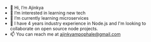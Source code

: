 - 👋 Hi, I’m Ajinkya
- 👀 I’m interested in learning new tech
- 🌱 I’m currently learning microservices
- 💞️ I have 4 years industry experience in Node.js and I'm looking to collaborate on open source node projects.
- 📫 You can reach me at ajinkyampophale@gmail.com

<!---
ajinkyampophale/ajinkyampophale is a ✨ special ✨ repository because its `README.md` (this file) appears on your GitHub profile.
You can click the Preview link to take a look at your changes.
--->
